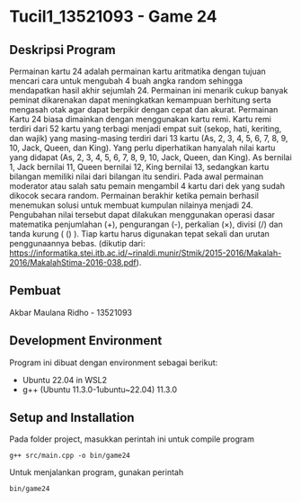 # Tucil1_13521093 - Game 24

## Deskripsi Program

Permainan kartu 24 adalah permainan kartu aritmatika dengan tujuan mencari cara untuk mengubah 4 buah angka random
sehingga mendapatkan hasil akhir sejumlah 24. Permainan ini menarik cukup banyak peminat dikarenakan dapat meningkatkan
kemampuan berhitung serta mengasah otak agar dapat berpikir dengan cepat dan akurat. Permainan Kartu 24 biasa dimainkan
dengan menggunakan kartu remi. Kartu remi terdiri dari 52 kartu yang terbagi menjadi empat suit (sekop, hati, keriting,
dan wajik) yang masing-masing terdiri dari 13 kartu (As, 2, 3, 4, 5, 6, 7, 8, 9, 10, Jack, Queen, dan King). Yang perlu
diperhatikan hanyalah nilai kartu yang didapat (As, 2, 3, 4, 5, 6, 7, 8, 9, 10, Jack, Queen, dan King). As bernilai 1,
Jack bernilai 11, Queen bernilai 12, King bernilai 13, sedangkan kartu bilangan memiliki nilai dari bilangan itu
sendiri. Pada awal permainan moderator atau salah satu pemain mengambil 4 kartu dari dek yang sudah dikocok secara
random. Permainan berakhir ketika pemain berhasil menemukan solusi untuk membuat kumpulan nilainya menjadi 24.
Pengubahan nilai tersebut dapat dilakukan menggunakan operasi dasar matematika penjumlahan (+), pengurangan (-),
perkalian (×), divisi (/) dan tanda kurung ( () ). Tiap kartu harus digunakan tepat sekali dan urutan penggunaannya
bebas. (dikutip
dari: https://informatika.stei.itb.ac.id/~rinaldi.munir/Stmik/2015-2016/Makalah-2016/MakalahStima-2016-038.pdf).

## Pembuat

Akbar Maulana Ridho - 13521093

## Development Environment

Program ini dibuat dengan environment sebagai berikut:

- Ubuntu 22.04 in WSL2
- g++ (Ubuntu 11.3.0-1ubuntu~22.04) 11.3.0

## Setup and Installation

Pada folder project, masukkan perintah ini untuk compile program

```
g++ src/main.cpp -o bin/game24
```

Untuk menjalankan program, gunakan perintah

```
bin/game24
```